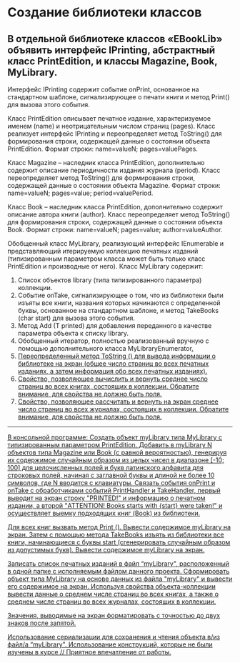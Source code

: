 # Создание библиотеки классов

В отдельной библиотеке классов «EBookLib» объявить интерфейс IPrinting, абстрактный класс
PrintEdition, и классы Magazine, Book, MyLibrary<T>.
------------------------------------------------------------------------------------------------------------
Интерфейс IPrinting содержит событие onPrint, основанное на стандартном шаблоне,
сигнализирующее о печати книги и метод Print() для вызова этого события.

Класс PrintEdition описывает печатное издание, характеризуемое именем (name) и
неотрицательным числом страниц (pages). Класс реализует интерфейс IPrinting и переопределяет
метод ToString() для формирования строки, содержащей данные о состоянии объекта PrintEdition.
Формат строки: name=valueN; pages=valuePages.

Класс Magazine – наследник класса PrintEdition, дополнительно содержит описание периодичности
издания журнала (period). Класс переопределяет метод ToString() для формирования строки,
содержащей данные о состоянии объекта Magazine. Формат строки: name=valueN; pages=value;
period=valuePeriod.

Класс Book – наследник класса PrintEdition, дополнительно содержит описание автора книги
(author). Класс переопределяет метод ToString() для формирования строки, содержащей данные о
состоянии объекта Book. Формат строки: name=valueN; pages=value; author=valueAuthor.

Обобщенный класс MyLibrary<T>, реализующий интерфейс IEnumerable<T> и представляющий
итерируемую коллекцию печатных изданий (типизированным параметром класса может быть
только класс PrintEdition и производные от него). Класс MyLibrary <T> содержит:
  1) Cписок объектов library (типа типизированного параметра) коллекции.
  2) Событие onTake, сигнализирующее о том, что из библиотеки были изъяты все книги,
    названия которых начинаются с определенной буквы, основанное на стандартном шаблоне, и
    метод TakeBooks (char start) для вызова этого события.
  3) Метод Add (T printed) для добавления переданного в качестве параметра объекта к списку
    library.
  4) Обобщенный итератор, полностью реализованный вручную с помощью дополнительного
    класса MyLibraryEnumerator<U>.
  5) Переопределенный метод ToString () для вывода информации о библиотеке на экран (общее
    число страниц во всех печатных изданиях, а затем информация обо всех печатных изданиях).
  6) Свойство, позволяющее вычислить и вернуть среднее число страниц во всех книгах,
    состоящих в коллекции. Обратите внимание, для свойства не должно быть поля.
  7) Свойство, позволяющее рассчитать и вернуть на экран среднее число страниц во всех
    журналах, состоящих в коллекции. Обратите внимание, для свойства не должно быть поля.

------------------------------------------------------------------------------------------------------------
В консольной программе:
Создать объект myLibrary типа MyLibrary<T> с типизированным параметром PrintEdition. Добавить в
myLibrary N объектов типа Magazine или Book (с равной вероятностью), генерируя их содержимое
случайным образом из целых чисел в диапазоне [-10; 100] для целочисленных полей и букв
латинского алфавита для строковых полей, начиная с заглавной буквы и длиной не более 10
символов, где N вводится с клавиатуры. Связать события onPrint и onTake с обработчиками событий
PrintHandler и TakeHandler, первый выводит на экран строку "PRINTED!" и информацию о печатном
издании, а второй "ATTENTION! Books starts with {start} were taken!" и осуществляет выемку
подходящих книг (Book) из библиотеки.

Для всех книг вызвать метод Print ().
Вывести содержимое myLibrary на экран.
Затем с помощью метода TakeBooks изъять из библиотеки все книги, начинающиеся с буквы start
(сгенерировать случайным образом из допустимых букв). Вывести содержимое myLibrary на экран.

Записать список печатных изданий в файл “myLibrary", расположенный в одной папке с
исполняемым файлом данного проекта.
Сформировать объект типа MyLibrary <T> на основе данных из файла "myLibrary" и вывести его
содержимое на экран. Используя свойства объекта-коллекции вывести данные о среднем числе
страниц во всех книгах, а также о среднем числе страниц во всех журналах, состоящих в
коллекции.

Значения, выводимые на экран форматировать с точностью до двух знаков после запятой.

Использование сериализации для сохранения и чтения объекта в/из файл/а
“myLibrary".
Использование конструкций, которые не были изучены в курсе // Приятное
впечатление от работы.
